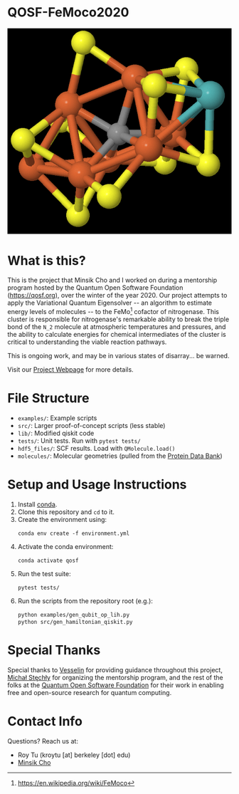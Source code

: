 # QOSF-FeMoco2020

![FeMoco residue from 3U7Q (labeled ICS)](images/ics.png "FeMoco residue from 3U7Q (labeled ICS)")

# What is this?

This is the project that Minsik Cho and I worked on during a mentorship program
hosted by the Quantum Open Software Foundation (<https://qosf.org>), over the
winter of the year 2020.  Our project attempts to apply the Variational Quantum
Eigensolver -- an algorithm to estimate energy levels of molecules -- to the
FeMo[^femoco] cofactor of nitrogenase.  This cluster is responsible for
nitrogenase's remarkable ability to break the triple bond of the `N_2` molecule
at atmospheric temperatures and pressures, and the ability to calculate energies
for chemical intermediates of the cluster is critical to understanding the
viable reaction pathways.

This is ongoing work, and may be in various states of disarray... be warned.

Visit our [Project Webpage](https://roytu.github.io/QOSF-FeMoco2020) for more
details.

# File Structure

* `examples/`: Example scripts
* `src/`: Larger proof-of-concept scripts (less stable)
* `lib/`: Modified qiskit code
* `tests/`: Unit tests. Run with `pytest tests/`
* `hdf5_files/`: SCF results. Load with `QMolecule.load()`
* `molecules/`: Molecular geometries (pulled from the [Protein Data Bank](https://www.rcsb.org/))

# Setup and Usage Instructions

1. Install [conda](https://docs.conda.io/en/latest/).
2. Clone this repository and `cd` to it.
3. Create the environment using:
    ```
    conda env create -f environment.yml
    ```
4. Activate the conda environment:
    ```
    conda activate qosf
    ```
5. Run the test suite:
    ```
    pytest tests/
    ```
6. Run the scripts from the repository root (e.g.):
    ```
    python examples/gen_qubit_op_lih.py
    python src/gen_hamiltonian_qiskit.py
    ```

# Special Thanks

Special thanks to [Vesselin](https://www.linkedin.com/in/vgg-consulting/) for providing guidance throughout this
project, [Michał Stęchły](https://www.mustythoughts.com/) for organizing the mentorship program,
and the rest of the folks at the [Quantum Open Software Foundation](qosf.org)
for their work in enabling free and open-source research for quantum computing.

# Contact Info

Questions? Reach us at:

* Roy Tu (kroytu [at] berkeley [dot] edu)
* [Minsik Cho](http://linkedin.com/in/chominsik)

[^femoco]: <https://en.wikipedia.org/wiki/FeMoco>
